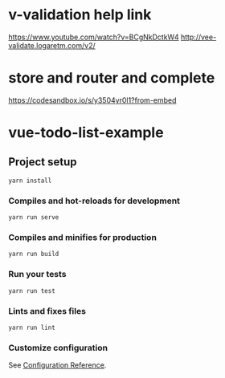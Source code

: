 # v-validation help link
https://www.youtube.com/watch?v=BCgNkDctkW4
http://vee-validate.logaretm.com/v2/

# store and router and complete
https://codesandbox.io/s/y3504yr0l1?from-embed


# vue-todo-list-example

## Project setup
```
yarn install
```

### Compiles and hot-reloads for development
```
yarn run serve
```

### Compiles and minifies for production
```
yarn run build
```

### Run your tests
```
yarn run test
```

### Lints and fixes files
```
yarn run lint
```

### Customize configuration
See [Configuration Reference](https://cli.vuejs.org/config/).
